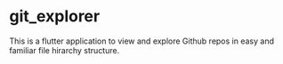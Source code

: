 # git_explorer

This is a flutter application to view and  explore Github repos in easy and familiar file hirarchy structure.
